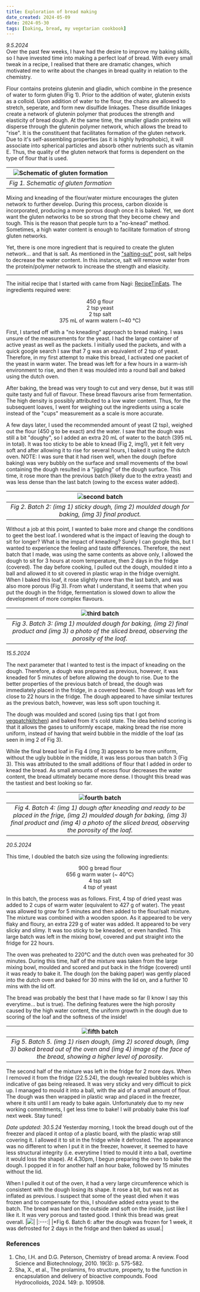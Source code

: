```yaml
---
title: Exploration of bread making
date_created: 2024-05-09
date: 2024-05-30
tags: [baking, bread, my vegetarian cookbook]
---
```

<!-- import Figure from '/Volumes/code/coolcarly.github.io/src/components/Figures/figures'; -->

*9.5.2024* <br/>
Over the past few weeks, I have had the desire to improve my baking skills, so I have invested time into making a perfect loaf of bread. With every small tweak in a recipe, I realised that there are dramatic changes, which motivated me to write about the changes in bread quality in relation to the chemistry. 

Flour contains proteins glutenin and gliadin, which combine in the presence of water to form gluten (Fig 1). Prior to the addition of water, glutenin exists as a colloid. Upon addition of water to the flour, the chains are allowed to stretch, seperate, and form new disulfide linkages. These disulfide linkages create a network of glutenin polymer that produces the strength and elasticity of bread dough. At the same time, the smaller gliadin proteins will disperse through the glutenin polymer network, which allows the bread to "rise". It is the constituent that facilitates formation of the gluten network. Due to it's self-assembling properties (as it is highly hydrophobic), it will associate into spherical particles and absorb other nutrients such as vitamin E. Thus, the quality of the gluten network that forms is dependent on the type of flour that is used.


| ![Schematic of gluten formation](./img/bread_schematic.jpeg) |
|:---:|
|*Fig 1. Schematic of gluten formation*|


Mixing and kneading of the flour/water mixture encourages the gluten network to further develop. During this process, carbon dioxide is incorporated, producing a more porous dough once it is baked. Yet, we dont want the gluten networks to be so strong that they become chewy and tough. This is the reason that people turn to a "no-knead" method. Sometimes, a high water content is enough to facilitate formation of strong gluten networks. 

Yet, there is one more ingredient that is required to create the gluten network... and that is salt. As mentioned in the ["salting-out"](/science/salt) post, salt helps to decrease the water content. In this instance, salt will remove water from the protein/polymer network to increase the strength and elasicity. 

--------- 

The initial recipe that I started with came from Nagi: [RecipeTinEats](https://www.recipetineats.com/easy-yeast-bread-recipe-no-knead/). The ingredients required were:
<p align="center"> 450 g flour <br/> 2 tsp yeast <br/> 2 tsp salt <br/> 375 mL of warm watern (~40 °C) </p>

First, I started off with a "no kneading" approach to bread making. I was unsure of the measurements for the yeast. I had the large container of active yeast as well as the packets. I initially used the packets, and with a quick google search I saw that 7 g was an equivalent of 2 tsp of yeast. Therefore, in my first attempt to make this bread, I activated one packet of the yeast in warm water. The bread was left for a few hours in a warm-ish environment to rise, and then it was moulded into a round ball and baked using the dutch oven.

After baking, the bread was very tough to cut and very dense, but it was still quite tasty and full of flavour. These bread flavours arise from fermentation. The high density is possibly attributed to a low water content. Thus, for the subsequent loaves, I went for weighing out the ingredients using a scale instead of the "cups" measurement as a scale is more accurate. 

A few days later, I used the recommended amount of yeast (2 tsp), weighed out the flour (450 g to be exact) and the water. I saw that the dough was still a bit "doughy", so I added an extra 20 mL of water to the batch (395 mL in total). It was too sticky to be able to knead (Fig 2, img1), yet it felt very soft and after allowing it to rise for several hours, I baked it using the dutch oven. NOTE: I was sure that it had risen well, when the dough (before baking) was very bubbly on the surface and small movements of the bowl containing the dough resulted in a "jiggling" of the dough surface. This time, it rose more than the previous batch (likely due to the extra yeast) and was less dense than the last batch (owing to the excess water added).

| ![second batch](./img/bread2.jpeg) |
|:---:|
|*Fig 2. Batch 2: (img 1) sticky dough, (img 2) moulded dough for baking, (img 3) final product.* |

Without a job at this point, I wanted to bake more and change the conditions to geet the best loaf. I wondered what is the impact of leaving the dough to sit for longer? What is the impact of kneading? Surely I can google this, but I wanted to experience the feeling and taste differences. Therefore, the next batch that I made, was using the same contents as above only, I allowed the dough to sit for 3 hours at room temperature, then 2 days in the fridge (covered). The day before cooking, I pulled out the dough, moulded it into a ball and allowed it to sit covered in plastic wrap in the fridge overnight. When I baked this loaf, it rose slightly more than the last batch, and was also more porous (Fig 3). From what I understand, it seems that when you put the dough in the fridge, fermentation is slowed down to allow the development of more complex flavours.


| ![third batch](./img/bread-3.jpeg) |
|:---:|
|*Fig 3. Batch 3: (img 1) moulded dough for baking, (img 2) final product and (img 3) a photo of the sliced bread, observing the porosity of the loaf.* |

*15.5.2024* <br/>

The next parameter that I wanted to test is the impact of kneading on the dough. Therefore, a dough was prepared as previous, however, it was kneaded for 5 minutes of before allowing the dough to rise. Due to the better properties of the previous batch of bread, the dough was immediately placed in the fridge, in a covered bowel. The dough was left for close to 22 hours in the fridge. The dough appeared to have similar textures as the previous batch, however, was less soft upon touching it.

The dough was moulded and scored (using tips that I got from [vegpatchkitchen](https://vegpatchkitchen.co.uk/what-is-oven-spring/)) and baked from it's cold state. The idea behind scoring is that it allows the gases to uniformly escape, making bread the rise more uniform, instead of having that weird bubble in the middle of the loaf (as seen in img 2 of Fig 3).

While the final bread loaf in Fig 4 (img 3) appears to be more uniform, without the ugly bubble in the middle, it was less porous than batch 3 (Fig 3). This was attributed to the small additions of flour that I added in order to knead the bread. As small amounts of excess flour decreases the water content, the bread ultimately became more dense. I thought this bread was the tastiest and best looking so far. 


| ![fourth batch](./img/bread4.jpeg) |
|:---:|
|*Fig 4. Batch 4: (img 1) dough after kneading and ready to be placed in the frige, (img 2) moulded dough for baking, (img 3) final product and (img 4) a photo of the sliced bread, observing the porosity of the loaf.* |

*20.5.2024* <br/>

This time, I doubled the batch size using the following ingredients:

<p align="center"> 900 g bread flour <br/> 656 g warm water (~ 40°C) <br/> 4 tsp salt <br/> 4 tsp of yeast</p>

In this batch, the process was as follows. First, 4 tsp of dried yeast was added to 2 cups of warm water (equivalent to 427 g of water). The yeast was allowed to grow for 5 minutes and then added to the flour/salt mixture. The mixture was combined with a wooden spoon. As it appeared to be very flaky and floury, an extra 229 g of water was added. It appeared to be very slicky and slimy. It was too sticky to be kneaded, or even handled. This large batch was left in the mixing bowl, covered and put straight into the fridge for 22 hours. 

The oven was preheated to 220°C and the dutch oven was preheated for 30 minutes. During this time, half of the mixture was taken from the large mixing bowl, moulded and scored and put back in the fridge (covered) until it was ready to bake it. The dough (on the baking paper) was gently placed into the dutch oven and baked for 30 mins with the lid on, and a further 10 mins with the lid off. 

The bread was probably the best that I have made so far (I know I say this everytime... but is true). The defining features were the high porosity caused by the high water content, the uniform growth in the dough due to scoring of the loaf and the softness of the inside! 

| ![fifth batch](./img/bread5.jpeg) |
|:---:|
| *Fig 5. Batch 5. (img 1) risen dough, (img 2) scored dough, (img 3) baked bread out of the oven and (img 4) image of the face of the bread, showing a higher level of porosity.* |

The second half of the mixture was left in the fridge for 2 more days. When I removed it from the fridge (22.5.24), the dough revealed bubbles which is indicative of gas being released. It was very sticky and very difficuit to pick up. I managed to mould it into a ball, with the aid of a small amount of flour. The dough was then wrapped in plastic wrap and placed in the freezer, where it sits until I am ready to bake again. Unfortunately due to my new working commitments, I get less time to bake! I will probably bake this loaf next week. Stay tuned!

*Date updated: 30.5.24*
Yesterday morning, I took the bread dough out of the freezer and placed it ontop of a plastic board, with the plastic wrap still covering it. I allowed it to sit in the fridge while it defrosted. The appearance was no different to when I put it in the freezer, however, it seemed to have less structural integrity (i.e. everytime I tried to mould it into a ball, overtime it would loss the shape). At 4.30pm, I begun preparing the oven to bake the dough. I popped it in for another half an hour bake, followed by 15 minutes without the lid.

When I pulled it out of the oven, it had a very large circumference which is consistent with the dough losing its shape. It rose a bit, but was not as inflated as previous. I suspect that some of the yeast died when it was frozen and to compensate for this, I shouldve added extra yeast to the batch. The bread was hard on the outside and soft on the inside, just like I like it. It was very porous and tasted good. I think this bread was great overall. 
|![](./img/bread-20240530.svg)|
|:---:|
|*Fig 6. Batch 6: after the dough was frozen for 1 week, it was defrosted for 2 days in the fridge and then baked as usual.|

### References
1. Cho, I.H. and D.G. Peterson, Chemistry of bread aroma: A review. Food Science and Biotechnology, 2010. 19(3): p. 575-582.
2. Sha, X., et al., The prolamins, fro structure, property, to the function in encapsulation and delivery of bioactive compounds. Food Hydrocolloids, 2024. 149: p. 109508.
